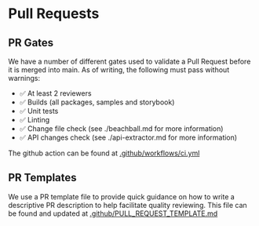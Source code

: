 # Pull Requests

## PR Gates

We have a number of different gates used to validate a Pull Request before it is merged into main.
As of writing, the following must pass without warnings:

* ✅ At least 2 reviewers
* ✅ Builds (all packages, samples and storybook)
* ✅ Unit tests
* ✅ Linting
* ✅ Change file check (see ./beachball.md for more information)
* ✅ API changes check (see ./api-extractor.md for more information)

The github action can be found at [.github/workflows/ci.yml](https://github.com/Azure/communication-ui-sdk/blob/main/.github/workflows/ci.yml)

## PR Templates

We use a PR template file to provide quick guidance on how to write a descriptive PR description to help facilitate quality reviewing. This file can be found and updated at [.github/PULL_REQUEST_TEMPLATE.md](https://github.com/Azure/communication-ui-sdk/blob/main/.github/PULL_REQUEST_TEMPLATE.md)
